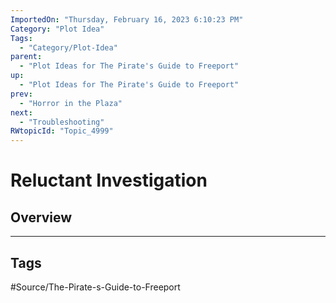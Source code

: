 ```yaml
---
ImportedOn: "Thursday, February 16, 2023 6:10:23 PM"
Category: "Plot Idea"
Tags:
  - "Category/Plot-Idea"
parent:
  - "Plot Ideas for The Pirate's Guide to Freeport"
up:
  - "Plot Ideas for The Pirate's Guide to Freeport"
prev:
  - "Horror in the Plaza"
next:
  - "Troubleshooting"
RWtopicId: "Topic_4999"
---
```

# Reluctant Investigation
## Overview

---
## Tags
#Source/The-Pirate-s-Guide-to-Freeport

